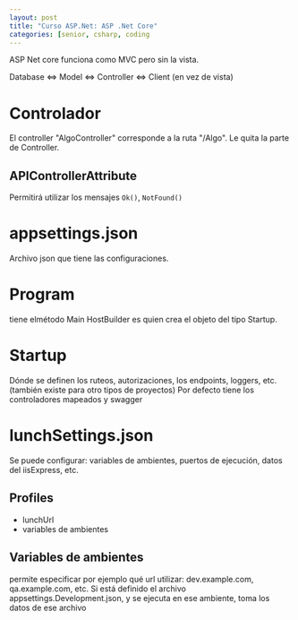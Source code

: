 ```yaml
---
layout: post
title: "Curso ASP.Net: ASP .Net Core"
categories: [senior, csharp, coding
---
```


ASP Net core funciona como MVC pero sin la vista.<!--more-->

Database <=> Model <=> Controller <=> Client (en vez de vista)

# Controlador

El controller "AlgoController" corresponde a la ruta "/Algo". Le quita la parte de Controller.

## APIControllerAttribute

Permitirá utilizar los mensajes `Ok()`, `NotFound()`

# appsettings.json

Archivo json que tiene las configuraciones.

# Program

tiene elmétodo Main
HostBuilder es quien crea el objeto del tipo Startup.

# Startup

Dónde se definen los ruteos, autorizaciones, los endpoints, loggers, etc. (también existe para otro tipos de proyectos)
Por defecto tiene los controladores mapeados y swagger

# lunchSettings.json

Se puede configurar: variables de ambientes, puertos de ejecución, datos del iisExpress, etc.

## Profiles

- lunchUrl
- variables de ambientes

## Variables de ambientes

permite especificar por ejemplo qué url utilizar: dev.example.com, qa.example.com, etc.
Si está definido el archivo appsettings.Development.json, y se ejecuta en ese ambiente, toma los datos de ese archivo
